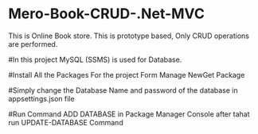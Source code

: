 # Mero-Book-CRUD-.Net-MVC
This is Online Book store. This is prototype based, Only CRUD operations are performed. 

#In this project MySQL (SSMS) is used for Database.

#Install All the Packages For the project Form Manage NewGet Package

#Simply change the Database Name and password of the database in appsettings.json file

#Run Command ADD DATABASE in Package Manager Console after tahat run UPDATE-DATABASE Command
